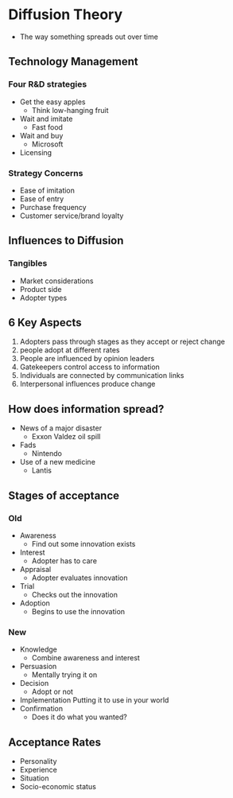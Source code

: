 # Diffusion Theory

* The way something spreads out over time

## Technology Management

### Four R&D strategies

* Get the easy apples
    * Think low-hanging fruit
* Wait and imitate
    * Fast food
* Wait and buy
    * Microsoft
* Licensing

### Strategy Concerns

* Ease of imitation
* Ease of entry
* Purchase frequency
* Customer service/brand loyalty

## Influences to Diffusion

### Tangibles

* Market considerations
* Product side
* Adopter types

## 6 Key Aspects

1. Adopters pass through stages as they accept or reject change
1. people adopt at different rates
1. People are influenced by opinion leaders
1. Gatekeepers control access to information
1. Individuals are connected by communication links
1. Interpersonal influences produce change

## How does information spread?

* News of a major disaster
    * Exxon Valdez oil spill
* Fads
    * Nintendo
* Use of a new medicine
    * Lantis

## Stages of acceptance

### Old

* Awareness
    * Find out some innovation exists
* Interest
    * Adopter has to care
* Appraisal
    * Adopter evaluates innovation
* Trial
    * Checks out the innovation
* Adoption
    * Begins to use the innovation

### New

* Knowledge
    * Combine awareness and interest
* Persuasion
    * Mentally trying it on
* Decision
    * Adopt or not
* Implementation
    Putting it to use in your world
* Confirmation
    * Does it do what you wanted?

##  Acceptance Rates

* Personality
* Experience
* Situation
* Socio-economic status
